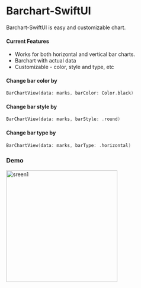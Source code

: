 # Barchart-SwiftUI
Barchart-SwiftUI is easy and customizable chart. 

#### Current Features
- Works for both horizontal and vertical bar charts.
- Barchart with actual data
- Customizable - color, style and type, etc

#### Change bar color by
```swift
BarChartView(data: marks, barColor: Color.black)
```

#### Change bar style by
```swift
BarChartView(data: marks, barStyle: .round)
```

#### Change bar type by
```swift
BarChartView(data: marks, barType: .horizontal)
```
### Demo
<img width="300" alt="sreen1" src=https://github.com/sparkouttech/Barchart-SwiftUI/blob/master/Barchart-SwiftUI/Images/barchart.mov>
